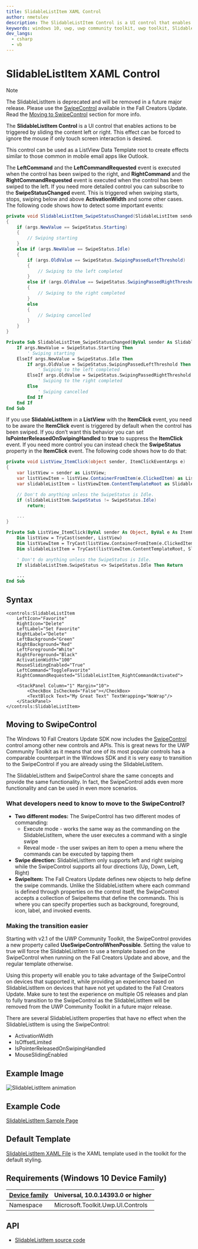 ```yaml
---
title: SlidableListItem XAML Control
author: nmetulev
description: The SlidableListItem Control is a UI control that enables actions to be triggered by sliding the content left or right.
keywords: windows 10, uwp, uwp community toolkit, uwp toolkit, SlidableListItem, XAML Control, xaml
dev_langs:
  - csharp
  - vb
---
```


# SlidableListItem XAML Control

> [!NOTE]
The SlidableListItem is deprecated and will be removed in a future major release. Please use the [SwipeControl](https://docs.microsoft.com/en-us/windows/uwp/controls-and-patterns/swipe) available in the Fall Creators Update. Read the [Moving to SwipeControl](#swipe) section for more info.

The **SlidableListItem Control** is a UI control that enables actions to be triggered by sliding the content left or right. This effect can be forced to ignore the mouse if only touch screen interaction is desired.

This control can be used as a ListView Data Template root to create effects similar to those common in mobile email apps like Outlook.

The **LeftCommand** and the **LeftCommandRequested** event is executed when the control has been swiped to the right, and **RightCommand** and the **RightCommandRequested** event is executed when the control has been swiped to the left. If you need more detailed control you can subscribe to the **SwipeStatusChanged** event. This is triggered when swiping starts, stops, swiping below and above **ActivationWidth** and some other cases. The following code shows how to detect some important events:

```csharp
private void SlidableListItem_SwipeStatusChanged(SlidableListItem sender, SwipeStatusChangedEventArgs args)
{
    if (args.NewValue == SwipeStatus.Starting)
    {
        // Swiping starting
    }
    else if (args.NewValue == SwipeStatus.Idle)
    {
        if (args.OldValue == SwipeStatus.SwipingPassedLeftThreshold)
        {
            // Swiping to the left completed
        }
        else if (args.OldValue == SwipeStatus.SwipingPassedRightThreshold)
        {
            // Swiping to the right completed
        }
        else
        {
            // Swiping cancelled
        }
    }
}
```
```vb
Private Sub SlidableListItem_SwipeStatusChanged(ByVal sender As SlidableListItem, ByVal args As SwipeStatusChangedEventArgs)
    If args.NewValue = SwipeStatus.Starting Then
        ' Swiping starting
    ElseIf args.NewValue = SwipeStatus.Idle Then
        If args.OldValue = SwipeStatus.SwipingPassedLeftThreshold Then
            ' Swiping to the left completed
        ElseIf args.OldValue = SwipeStatus.SwipingPassedRightThreshold Then
            ' Swiping to the right completed
        Else
            ' Swiping cancelled
        End If
    End If
End Sub
```

If you use **SlidableListItem** in a **ListView** with the **ItemClick** event, you need to be aware the **ItemClick** event is triggered by default when the control has been swiped. If you don’t want this behavior you can set **IsPointerReleasedOnSwipingHandled** to **true** to suppress the **ItemClick** event. If you need more control you can instead check the **SwipeStatus** property in the **ItemClick** event. The following code shows how to do that:

```csharp
private void ListView_ItemClick(object sender, ItemClickEventArgs e)
{
    var listView = sender as ListView;
    var listViewItem = listView.ContainerFromItem(e.ClickedItem) as ListViewItem;
    var slidableListItem = listViewItem.ContentTemplateRoot as SlidableListItem;

    // Don't do anything unless the SwipeStatus is Idle.
    if (slidableListItem.SwipeStatus != SwipeStatus.Idle)
        return;

    ...
}
```
```vb
Private Sub ListView_ItemClick(ByVal sender As Object, ByVal e As ItemClickEventArgs)
    Dim listView = TryCast(sender, ListView)
    Dim listViewItem = TryCast(listView.ContainerFromItem(e.ClickedItem), ListViewItem)
    Dim slidableListItem = TryCast(listViewItem.ContentTemplateRoot, SlidableListItem)

    ' Don't do anything unless the SwipeStatus is Idle.
    If slidableListItem.SwipeStatus <> SwipeStatus.Idle Then Return

    ...
End Sub
```

## Syntax

```xaml
<controls:SlidableListItem
	LeftIcon="Favorite" 
	RightIcon="Delete" 
	LeftLabel="Set Favorite" 
	RightLabel="Delete"
	LeftBackground="Green" 
	RightBackground="Red"
	LeftForeground="White" 
	RightForeground="Black"
	ActivationWidth="100"
	MouseSlidingEnabled="True"
	LeftCommand="ToggleFavorite"
	RightCommandRequested="SlidableListItem_RightCommandActivated">
	
	<StackPanel Column="1" Margin="10">
		<CheckBox IsChecked="False"></CheckBox>
		<TextBlock Text="My Great Text" TextWrapping="NoWrap"/>            
	</StackPanel>
</controls:SlidableListItem> 
```

## <a name="swipe"></a> Moving to SwipeControl
The Windows 10 Fall Creators Update SDK now includes the [SwipeControl](https://docs.microsoft.com/en-us/windows/uwp/controls-and-patterns/swipe) control among other new controls and APIs. This is great news for the UWP Community Toolkit as it means that one of its most popular controls has a comparable counterpart in the Windows SDK and it is very easy to transition to the SwipeControl if you are already using the SlidableListItem.

The SlidableListItem and SwipeControl share the same concepts and provide the same functionality. In fact, the SwipeControl adds even more functionality and can be used in even more scenarios.

### What developers need to know to move to the SwipeControl?

* **Two different modes:** The SwipeControl has two different modes of commanding:
    * Execute mode - works the same way as the commanding on the SlidableListItem, where the user executes a command with a single swipe
    * Reveal mode - the user swipes an item to open a menu where the commands can be executed by tapping them
* **Swipe direction:** SlidableListItem only supports left and right swiping while the SwipeControl supports all four directions (Up, Down, Left, Right)
* **SwipeItem:** The Fall Creators Update defines new objects to help define the swipe commands. Unlike the SlidableListItem where each command is defined through properties on the control itself, the SwipeControl accepts a collection of SwipeItems that define the commands. This is where you can specify properties such as background, foreground, icon, label, and invoked events.

### Making the transition easier
Starting with v2.1 of the UWP Community Toolkit, the SwipeControl provides a new property called **UseSwipeControlWhenPossible**. Setting the value to true will force the SlidableListItem to use a template based on the SwipeControl when running on the Fall Creators Update and above, and the regular template otherwise.

Using this property will enable you to take advantage of the SwipeControl on devices that supported it, while providing an experience based on SlidableListItem on devices that have not yet updated to the Fall Creators Update. Make sure to test the experience on multiple OS releases and plan to fully transition to the SwipeControl as the SlidableListItem will be removed from the UWP Community Toolkit in a future major release.

There are several SlidableListItem properties that have no effect when the SlidableListItem is using the SwipeControl:

* ActivationWidth
* IsOffsetLimited
* IsPointerReleasedOnSwipingHandled
* MouseSlidingEnabled

## Example Image

![SlidableListItem animation](../resources/images/Controls-SlidableListItem.gif "SlidableListItem")

## Example Code

[SlidableListItem Sample Page](https://github.com/Microsoft/UWPCommunityToolkit/tree/master/Microsoft.Toolkit.Uwp.SampleApp/SamplePages/SlidableListItem)

## Default Template 

[SlidableListItem XAML File](https://github.com/Microsoft/UWPCommunityToolkit/blob/master/Microsoft.Toolkit.Uwp.UI.Controls/SlidableListItem/SlidableListItem.xaml) is the XAML template used in the toolkit for the default styling.

## Requirements (Windows 10 Device Family)

| [Device family](http://go.microsoft.com/fwlink/p/?LinkID=526370) | Universal, 10.0.14393.0 or higher |
| --- | --- |
| Namespace | Microsoft.Toolkit.Uwp.UI.Controls |

## API

* [SlidableListItem source code](https://github.com/Microsoft/UWPCommunityToolkit/tree/master/Microsoft.Toolkit.Uwp.UI.Controls/SlidableListItem)
